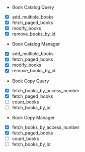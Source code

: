 - Book Catalog Query
- [x] add_multiple_books
- [x] fetch_paged_books
- [x] modify_books
- [x] remove_books_by_id

- Book Catalog Manager
- [x] add_multiple_books
- [x] fetch_paged_books
- [x] modify_books
- [x] remove_books_by_id

- Book Copy Query
- [x] fetch_books_by_access_number
- [x] fetch_paged_books
- [ ] count_books
- [ ] fetch_books_by_id

- Book Copy Manager
- [x] fetch_books_by_access_number
- [x] fetch_paged_books
- [ ] count_books
- [ ] fetch_books_by_id
